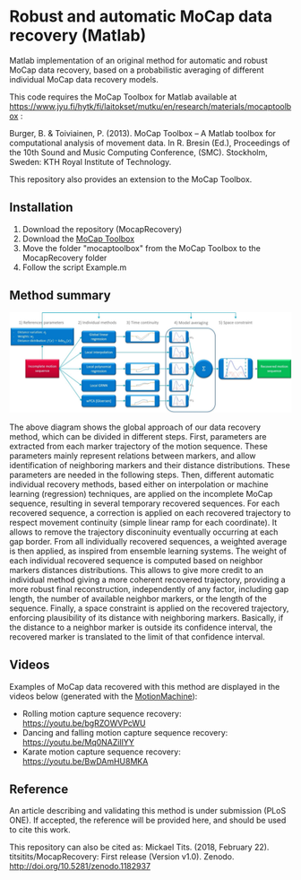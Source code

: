 # Robust and automatic MoCap data recovery (Matlab)

Matlab implementation of an original method for automatic and robust MoCap data recovery, based on a probabilistic averaging of different individual MoCap data recovery models.

This code requires the MoCap Toolbox for Matlab available at https://www.jyu.fi/hytk/fi/laitokset/mutku/en/research/materials/mocaptoolbox :

Burger, B. & Toiviainen, P. (2013). MoCap Toolbox – A Matlab toolbox for computational analysis of movement data. In R. Bresin (Ed.), Proceedings of the 10th Sound and Music Computing Conference, (SMC). Stockholm, Sweden: KTH Royal Institute of Technology.

This repository also provides an extension to the MoCap Toolbox.

## Installation

1. Download the repository (MocapRecovery)
2. Download the [MoCap Toolbox](https://www.jyu.fi/hytk/fi/laitokset/mutku/en/research/materials/mocaptoolbox)
3. Move the folder "mocaptoolbox" from the MoCap Toolbox to the MocapRecovery folder
4. Follow the script Example.m

## Method summary

![Method block diagram](diagram.jpg)

The above diagram shows the global approach of our data recovery method, which can be divided in different steps. First, parameters are extracted from each marker trajectory of the motion sequence. These parameters mainly represent relations between markers, and allow identification of neighboring markers and their distance distributions. These parameters are needed in the following steps. Then, different automatic individual recovery methods, based either on interpolation or machine learning (regression) techniques, are applied on the incomplete MoCap sequence, resulting in several temporary recovered sequences. For each recovered sequence, a correction is applied on each recovered trajectory to respect movement continuity (simple linear ramp for each coordinate). It allows to remove the trajectory disconinuity eventually occurring at each gap border. From all individually recovered sequences, a weighted average is then applied, as inspired from ensemble learning systems. The weight of each individual recovered sequence is computed based on neighbor markers distances distributions. This allows to give more credit to an individual method giving a more coherent recovered trajectory, providing a more robust final reconstruction, independently of any factor, including gap length, the number of available neighbor markers, or the length of the sequence. Finally, a space constraint is applied on the recovered trajectory, enforcing plausibility of its distance with neighboring markers. Basically, if the distance to a neighbor marker is outside its confidence interval, the recovered marker is translated to the limit of that confidence interval.

## Videos

Examples of MoCap data recovered with this method are displayed in the videos below (generated with the [MotionMachine](https://github.com/numediart/ofxMotionMachine)):

* Rolling motion capture sequence recovery: https://youtu.be/bgRZOWVPcWU
* Dancing and falling motion capture sequence recovery: https://youtu.be/Mq0NAZilIYY
* Karate motion capture sequence recovery: https://youtu.be/BwDAmHU8MKA

## Reference

An article describing and validating this method is under submission (PLoS ONE). If accepted, the reference will be provided here, and should be used to cite this work.

This repository can also be cited as: Mickael Tits. (2018, February 22). titsitits/MocapRecovery: First release (Version v1.0). Zenodo. http://doi.org/10.5281/zenodo.1182937
